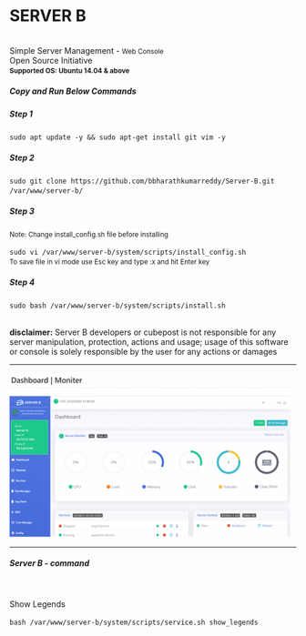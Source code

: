 <h1>SERVER B <small></small></h1>
<br>
Simple Server Management - <small>Web Console</small>
<br>
Open Source Initiative
<br>
<small><b>Supported OS: Ubuntu 14.04 & above</b></small>
<br>
<h5>Copy and Run Below Commands</h5>
<h5>Step 1</h5>
<code>sudo apt update -y && sudo apt-get install git vim -y</code>
<br>
<h5>Step 2</h5>
<code>sudo git clone https://github.com/bbharathkumarreddy/Server-B.git /var/www/server-b/</code>
<br>
<h5>Step 3</h5>
<p><small>Note: Change install_config.sh file before installing</small></p>
<code>sudo vi /var/www/server-b/system/scripts/install_config.sh</code>
<br>
<small>To save file in vi mode use Esc key and type :x and hit Enter key</small>
<h5>Step 4</h5>
<code>sudo bash /var/www/server-b/system/scripts/install.sh</code>
<br>
<br>
<p><b>disclaimer:</b> Server B developers or cubepost is not responsible for any server manipulation, protection, actions and usage; usage of this software or console is solely responsible by the user for any actions or damages</p>
<hr>
<p align="center">
  <img src="https://github.com/bbharathkumarreddy/server-b/blob/master/images/server-b-images.gif?raw=true">
</p>
<hr>
<h5>Server B - command</h5>
<br>
<p>Show Legends</p>
<code>bash /var/www/server-b/system/scripts/service.sh show_legends</code>
<br>